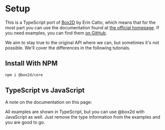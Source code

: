 # Setup

This is a TypeScript port of [Box2D](https://github.com/erincatto/Box2D) by Erin Catto, which means that for the most part you can use the documentation found at [the official homepage](https://box2d.org/documentation/). If you need examples, you can find them [on GitHub](https://github.com/Lusito/box2d.ts/tree/master/packages/testbed/src/tests/core).

We aim to stay true to the original API where we can, but sometimes it's not possible. We'll cover the differences in the following tutorials.

## Install With NPM

```bash
npm i @box2d/core
```

## TypeScript vs JavaScript

A note on the documentation on this page:

All examples are shown in TypeScript, but you can use @box2d with JavaScript as well. Just remove the type information from the examples and you are good to go.
